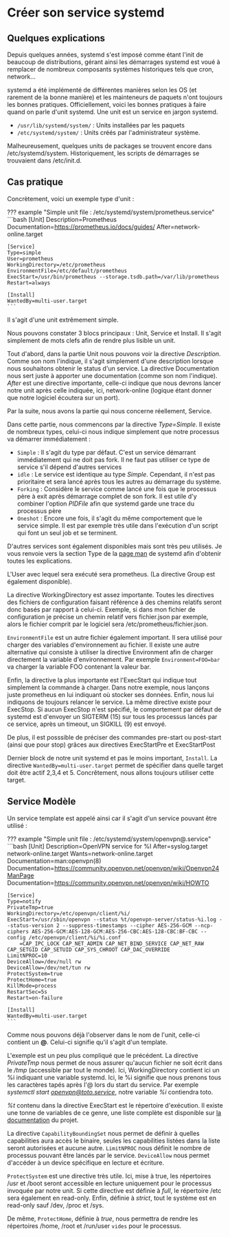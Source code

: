 # Créer son service systemd

## Quelques explications

Depuis quelques années, systemd s'est imposé comme étant l'init de
beaucoup de distributions, gérant ainsi les démarrages systemd est voué
à remplacer de nombreux composants systèmes historiques tels que cron,
network...

systemd a été implémenté de différentes manières selon les OS (et
rarement de la bonne manière) et les mainteneurs de paquets n'ont
toujours les bonnes pratiques. Officiellement, voici les bonnes
pratiques à faire quand on parle d'unit systemd. Une unit est un
service en jargon systemd.

  * `/usr/lib/systemd/system/` : Units installées par les paquets
  * `/etc/systemd/system/` : Units créés par l'administrateur
    système.

Malheureusement, quelques units de packages se trouvent encore dans
/etc/systemd/system. Historiquement, les scripts de démarrages se
trouvaient dans /etc/init.d.

## Cas pratique

Concrètement, voici un exemple type d'unit :

??? example "Simple unit file : /etc/systemd/system/prometheus.service"
	```bash
	[Unit]
	Description=Prometheus
	Documentation=https://prometheus.io/docs/guides/
	After=network-online.target

	[Service]
	Type=simple
	User=prometheus
	WorkingDirectory=/etc/prometheus
	EnvironmentFile=/etc/default/prometheus
	ExecStart=/usr/bin/prometheus --storage.tsdb.path=/var/lib/prometheus
	Restart=always

	[Install]
	WantedBy=multi-user.target
	```

Il s'agit d'une unit extrêmement simple.

Nous pouvons constater 3 blocs principaux : Unit, Service et Install. Il
s'agit simplement de mots clefs afin de rendre plus lisible un unit.

Tout d'abord, dans la partie Unit nous pouvons voir la directive
*Description*. Comme son nom l'indique, il s'agit simplement d'une
description lorsque nous souhaitons obtenir le status d'un service. La
directive Documentation nous sert juste à apporter une documentation
(comme son nom l'indique). *After* est une directive importante,
celle-ci indique que nous devrons lancer notre unit après celle
indiquée, ici, network-online (logique étant donner que notre logiciel
écoutera sur un port).

Par la suite, nous avons la partie qui nous concerne réellement,
Service.

Dans cette partie, nous commencons par la directive *Type=Simple*. Il
existe de nombreux types, celui-ci nous indique simplement que notre
processus va démarrer immédiatement :

  * `Simple` : Il s'agit du type par défaut. C'est un service
    démarrant immédiatement qui ne doit pas fork. Il ne faut pas
    utiliser ce type de service s'il dépend d'autres services
  * `idle` : Le service est identique au type *Simple*. Cependant, il
    n'est pas prioritaire et sera lancé après tous les autres au
    démarrage du système.
  * `Forking` : Considère le service comme lancé une fois que le
    processus père à exit après démarrage complet de son fork. Il est
    utile d'y combiner l'option *PIDFile* afin que systemd garde une
    trace du processus père
  * `Oneshot` : Encore une fois, il s'agit du même comportement que
    le service simple. Il est par exemple très utile dans l'exécution
    d'un script qui font un seul job et se terminent.

D'autres services sont également disponibles mais sont très peu
utilisés. Je vous renvoie vers la section Type de la [page
man](https://www.freedesktop.org/software/systemd/man/systemd.service.html#Type=)
de systemd afin d'obtenir toutes les explications.

L'User avec lequel sera exécuté sera prometheus. (La directive Group
est également disponible).

La directive WorkingDirectory est assez importante. Toutes les
directives des fichiers de configuration faisant référence à des chemins
relatifs seront donc basés par rapport à celui-ci. Exemple, si dans mon
fichier de configuration je précise un chemin relatif vers fichier.json
par exemple, alors le fichier comprit par le logiciel sera
/etc/prometheus/fichier.json.

`EnvironmentFile` est un autre fichier également important. Il sera
utilisé pour charger des variables d'environnement au fichier. Il
existe une autre alternative qui consiste à utiliser la directive
Environment afin de charger directement la variable d'environnement.
Par exemple `Environment=FOO=bar` va charger la variable FOO contenant
la valeur bar.

Enfin, la directive la plus importante est l'ExecStart qui indique tout
simplement la commande à charger. Dans notre exemple, nous lançons juste
prometheus en lui indiquant où stocker ses données. Enfin, nous lui
indiquons de toujours relancer le service. La même directive existe pour
ExecStop. Si aucun ExecStop n'est spécifié, le comportement par défaut
de systemd est d'envoyer un SIGTERM (15) sur tous les processus lancés
par ce service, après un timeout, un SIGKILL (9) est envoyé.

De plus, il est posssible de préciser des commandes pre-start ou
post-start (ainsi que pour stop) grâces aux directives ExecStartPre et
ExecStartPost

Dernier block de notre unit systemd et pas le moins important,
`Install`. La directive `WantedBy=multi-user.target` permet de spécifier
dans quelle target doit être actif 2,3,4 et 5. Concrêtement, nous allons
toujours utiliser cette target.

## Service Modèle

Un service template est appelé ainsi car il s'agit d'un service
pouvant être utilisé :

??? example "Simple unit file : /etc/systemd/system/openvpn@.service"
	```bash
	[Unit]
	Description=OpenVPN service for %I
	After=syslog.target network-online.target
	Wants=network-online.target
	Documentation=man:openvpn(8)
	Documentation=https://community.openvpn.net/openvpn/wiki/Openvpn24ManPage
	Documentation=https://community.openvpn.net/openvpn/wiki/HOWTO

	[Service]
	Type=notify
	PrivateTmp=true
	WorkingDirectory=/etc/openvpn/client/%i/
	ExecStart=/usr/sbin/openvpn --status %t/openvpn-server/status-%i.log --status-version 2 --suppress-timestamps --cipher AES-256-GCM --ncp-ciphers AES-256-GCM:AES-128-GCM:AES-256-CBC:AES-128-CBC:BF-CBC --config /etc/openvpn/client/%i/%i.conf
		=CAP_IPC_LOCK CAP_NET_ADMIN CAP_NET_BIND_SERVICE CAP_NET_RAW CAP_SETGID CAP_SETUID CAP_SYS_CHROOT CAP_DAC_OVERRIDE
	LimitNPROC=10
	DeviceAllow=/dev/null rw
	DeviceAllow=/dev/net/tun rw
	ProtectSystem=true
	ProtectHome=true
	KillMode=process
	RestartSec=5s
	Restart=on-failure

	[Install]
	WantedBy=multi-user.target
	```

Comme nous pouvons déjà l'observer dans le nom de l'unit, celle-ci
contient un **@**. Celui-ci signifie qu'il s'agit d'un template.

L'exemple est un peu plus compliqué que le précédent. La directive
*PrivateTmp* nous permet de nous assurer qu'aucun fichier ne soit écrit
dans le */tmp* (accessible par tout le monde). Ici, WorkingDirectory
contient ici un %i indiquant une variable systemd. Ici, le %i signifie
que nous prenons tous les caractères tapés après l'@ lors du start du
service. Par exemple *systemctl start openvpn@toto.service*, notre
variable *%i* contiendra toto.

*%t* contenu dans la directive ExecStart est le répertoire d'exécution.
Il existe une tonne de variables de ce genre, une liste complète est
disponible sur [la
documentation](https://www.freedesktop.org/software/systemd/man/systemd.unit.html#Specifiers)
du projet.

La directive `CapabilityBoundingSet` nous permet de définir à quelles
capabilities aura accès le binaire, seules les capabilities listées dans
la liste seront autorisées et aucune autre. `LimitNPROC` nous définit
le nombre de processus pouvant être lancés par le service.
`DeviceAllow` nous permet d'accéder à un device spécifique en lecture
et écriture.

`ProtectSystem` est une directive très utile. Ici, mise à true, les
répertoires /usr et /boot seront accessible en lecture uniquement pour
le processus invoquée par notre unit. Si cette directive est définie à
*full*, le répertoire /etc sera également en read-only. Enfin, définie à
*strict*, tout le système est en read-only sauf /dev, /proc et /sys.

De même, `ProtectHome`, définie à *true*, nous permettra de rendre les
répertoires /home, /root et /run/user `vides` pour le processus.
